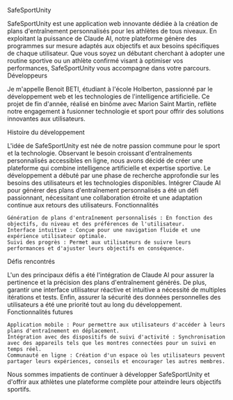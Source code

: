 SafeSportUnity

SafeSportUnity est une application web innovante dédiée à la création de plans d'entraînement personnalisés pour les athlètes de tous niveaux. En exploitant la puissance de Claude AI, notre plateforme génère des programmes sur mesure adaptés aux objectifs et aux besoins spécifiques de chaque utilisateur. Que vous soyez un débutant cherchant à adopter une routine sportive ou un athlète confirmé visant à optimiser vos performances, SafeSportUnity vous accompagne dans votre parcours.
Développeurs

Je m'appelle Benoit BETI, étudiant à l'école Holberton, passionné par le développement web et les technologies de l'intelligence artificielle. Ce projet de fin d'année, réalisé en binôme avec Marion Saint Martin, reflète notre engagement à fusionner technologie et sport pour offrir des solutions innovantes aux utilisateurs.

Histoire du développement

L'idée de SafeSportUnity est née de notre passion commune pour le sport et la technologie. Observant le besoin croissant d'entraînements personnalisés accessibles en ligne, nous avons décidé de créer une plateforme qui combine intelligence artificielle et expertise sportive. Le développement a débuté par une phase de recherche approfondie sur les besoins des utilisateurs et les technologies disponibles. Intégrer Claude AI pour générer des plans d'entraînement personnalisés a été un défi passionnant, nécessitant une collaboration étroite et une adaptation continue aux retours des utilisateurs.
Fonctionnalités

    Génération de plans d'entraînement personnalisés : En fonction des objectifs, du niveau et des préférences de l'utilisateur.
    Interface intuitive : Conçue pour une navigation fluide et une expérience utilisateur optimale.
    Suivi des progrès : Permet aux utilisateurs de suivre leurs performances et d'ajuster leurs objectifs en conséquence.

Défis rencontrés

L'un des principaux défis a été l'intégration de Claude AI pour assurer la pertinence et la précision des plans d'entraînement générés. De plus, garantir une interface utilisateur réactive et intuitive a nécessité de multiples itérations et tests. Enfin, assurer la sécurité des données personnelles des utilisateurs a été une priorité tout au long du développement.
Fonctionnalités futures

    Application mobile : Pour permettre aux utilisateurs d'accéder à leurs plans d'entraînement en déplacement.
    Intégration avec des dispositifs de suivi d'activité : Synchronisation avec des appareils tels que les montres connectées pour un suivi en temps réel.
    Communauté en ligne : Création d'un espace où les utilisateurs peuvent partager leurs expériences, conseils et encourager les autres membres.

Nous sommes impatients de continuer à développer SafeSportUnity et d'offrir aux athlètes une plateforme complète pour atteindre leurs objectifs sportifs.

